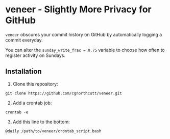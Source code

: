 # veneer - Slightly More Privacy for GitHub

`veneer` obscures your commit history on GitHub by automatically logging a commit everyday.

You can alter the `sunday_write_frac = 0.75` variable to choose how often to register activity on Sundays.

## Installation

1. Clone this repository:

`git clone https://github.com/cgnorthcutt/veneer.git`

2. Add a crontab job:

`crontab -e`

3. Add this line to the bottom:

`@daily /path/to/veneer/crontab_script.bash`
